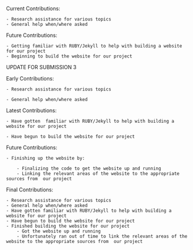 Current Contributions:

	- Research assistance for various topics
	- General help when/where asked

Future Contributions:

	- Getting familiar with RUBY/Jekyll to help with building a website for our project
	- Beginning to build the website for our project
	
UPDATE FOR SUBMISSION 3

Early Contributions:

	- Research assistance for various topics

	- General help when/where asked


Latest Contributions:


	- Have gotten  familiar with RUBY/Jekyll to help with building a website for our project

	- Have begun to build the website for our project


Future Contributions:


	- Finishing up the website by:

		- Finalizing the code to get the website up and running
		- Linking the relevant areas of the website to the appropriate sources from  our project

Final Contributions:

	- Research assistance for various topics
	- General help when/where asked
	- Have gotten familiar with RUBY/Jekyll to help with building a website for our project
	- Have begun to build the website for our project
	- Finished building the website for our project
		- Got the website up and running
		- Unfortunately ran out of time to link the relevant areas of the website to the appropriate sources from  our project
	
